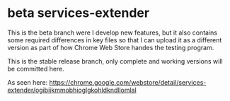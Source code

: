 # beta services-extender

This is the beta branch were I develop new features, but it also contains some required differences in key files so that I can upload it as a different version as part of how Chrome Web Store handes the testing program.

This is the stable release branch, only complete and working versions will be committed here.

As seen here: https://chrome.google.com/webstore/detail/services-extender/ogibijkmmobhioglgkohldkndllomlal